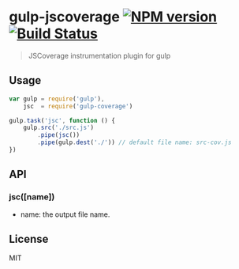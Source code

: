# gulp-jscoverage [![NPM version](https://badge.fury.io/js/gulp-jscoverage.png)](http://badge.fury.io/js/gulp-jscoverage) [![Build Status](https://travis-ci.org/yyx990803/gulp-jscoverage.png?branch=master)](https://travis-ci.org/yyx990803/gulp-jscoverage)
> JSCoverage instrumentation plugin for gulp

## Usage

``` js
var gulp = require('gulp'),
	jsc  = require('gulp-coverage')

gulp.task('jsc', function () {
	gulp.src('./src.js')
		.pipe(jsc())
		.pipe(gulp.dest('./')) // default file name: src-cov.js
})
```

## API

### jsc([name])

- name: the output file name.

## License

MIT